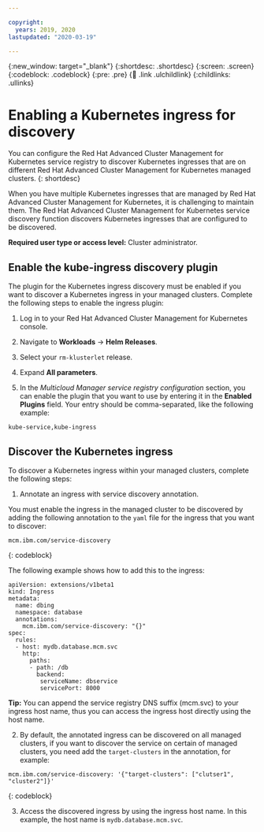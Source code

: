 ```yaml
---

copyright:
  years: 2019, 2020
lastupdated: "2020-03-19"

---
```


{:new_window: target="_blank"}
{:shortdesc: .shortdesc}
{:screen: .screen}
{:codeblock: .codeblock}
{:pre: .pre}
{:child: .link .ulchildlink}
{:childlinks: .ullinks}

# Enabling a Kubernetes ingress for discovery

You can configure the Red Hat Advanced Cluster Management for Kubernetes service registry to discover Kubernetes ingresses that are on different Red Hat Advanced Cluster Management for Kubernetes managed clusters.
{: shortdesc}

When you have multiple Kubernetes ingresses that are managed by Red Hat Advanced Cluster Management for Kubernetes, it is challenging to maintain them. The Red Hat Advanced Cluster Management for Kubernetes service discovery function discovers Kubernetes ingresses that are configured to be discovered.

**Required user type or access level:** Cluster administrator.

## Enable the kube-ingress discovery plugin

The plugin for the Kubernetes ingress discovery must be enabled if you want to discover a Kubernetes ingress in your managed clusters. Complete the following steps to enable the ingress plugin:

1. Log in to your Red Hat Advanced Cluster Management for Kubernetes console.

2. Navigate to **Workloads** -> **Helm Releases**.

3. Select your `rm-klusterlet` release.

4. Expand **All parameters**.

5. In the *Multicloud Manager service registry configuration* section, you can enable the plugin that you want to use by entering it in the **Enabled Plugins** field. Your entry should be comma-separated, like the following example:

  ```
  kube-service,kube-ingress
  ```

## Discover the Kubernetes ingress

To discover a Kubernetes ingress within your managed clusters, complete the following steps:

1. Annotate an ingress with service discovery annotation.

  You must enable the ingress in the managed cluster to be discovered by adding the following annotation to the `yaml` file for the ingress that you want to discover:

  ```
  mcm.ibm.com/service-discovery
  ```
  {: codeblock}

  The following example shows how to add this to the ingress:

  ```
  apiVersion: extensions/v1beta1
  kind: Ingress
  metadata:
    name: dbing
    namespace: database
    annotations:
      mcm.ibm.com/service-discovery: "{}"
  spec:
    rules:
    - host: mydb.database.mcm.svc
      http:
        paths:
        - path: /db
          backend:
           serviceName: dbservice
           servicePort: 8000
  ```

  **Tip:** You can append the service registry DNS suffix (mcm.svc) to your ingress host name, thus you can access the ingress host directly using the host name.

2. By default, the annotated ingress can be discovered on all managed clusters, if you want to discover the service on certain of managed clusters, you need add the `target-clusters` in the annotation, for example:

  ```
  mcm.ibm.com/service-discovery: '{"target-clusters": ["clutser1", "cluster2"]}'
  ```
  {: codeblock}

3. Access the discovered ingress by using the ingress host name. In this example, the host name is `mydb.database.mcm.svc`.
